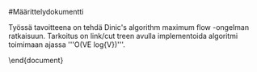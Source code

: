 #Määrittelydokumentti

Työssä tavoitteena on tehdä Dinic's algorithm maximum flow -ongelman ratkaisuun.
Tarkoitus on link/cut treen avulla implementoida algoritmi toimimaan ajassa '''O(VE log{V})'''.


\end{document}

